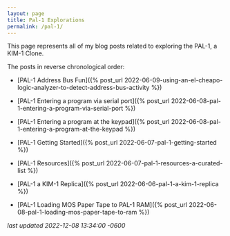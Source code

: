 ```yaml
---
layout: page
title: Pal-1 Explorations
permalink: /pal-1/
---
```

This page represents all of my blog posts related to exploring the PAL-1, a KIM-1 Clone.

<!--more-->

The posts in reverse chronological order:

* [PAL-1 Address Bus Fun]({% post_url 2022-06-09-using-an-el-cheapo-logic-analyzer-to-detect-address-bus-activity %})

* [PAL-1 Entering a program via serial port]({% post_url 2022-06-08-pal-1-entering-a-program-via-serial-port %})

* [PAL-1 Entering a program at the keypad]({% post_url 2022-06-08-pal-1-entering-a-program-at-the-keypad %})

* [PAL-1 Getting Started]({% post_url 2022-06-07-pal-1-getting-started %})

* [PAL-1 Resources]({% post_url 2022-06-07-pal-1-resources-a-curated-list %})

* [PAL-1 a KIM-1 Replica]({% post_url 2022-06-06-pal-1-a-kim-1-replica %})

* [PAL-1 Loading MOS Paper Tape to PAL-1 RAM]({% post_url 2022-06-08-pal-1-loading-mos-paper-tape-to-ram %})


*last updated 2022-12-08 13:34:00 -0600*